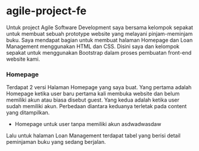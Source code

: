 # agile-project-fe

Untuk project Agile Software Development saya bersama kelompok sepakat untuk membuat sebuah prototype website yang melayani pinjam-meminjam buku. Saya mendapat bagian untuk membuat halaman Homepage dan Loan Management menggunakan HTML dan CSS. Disini saya dan kelompok sepakat untuk menggunakan Bootstrap dalam proses pembuatan front-end website kami.

### Homepage

Terdapat 2 versi Halaman Homepage yang saya buat. Yang pertama adalah Homepage ketika user baru pertama kali membuka website dan belum memiliki akun atau biasa disebut guest. Yang kedua adalah ketika user sudah memiliki akun. Perbedaan diantara keduanya terletak pada content yang ditampilkan. 
- Homepage untuk user tanpa memiliki akun
asdwadwasdaw
  


Lalu untuk halaman Loan Management terdapat tabel yang berisi detail peminjaman buku yang sedang berjalan. 



